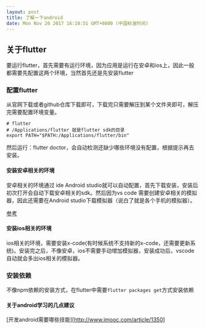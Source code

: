 ```yaml
---
layout: post
title: 了解一下android
date: Mon Nov 26 2017 16:18:51 GMT+0800 (中国标准时间)
---
```


## 关于flutter

要运行flutter，首先需要有运行环境，因为应用是运行在安卓和ios上，因此一般都需要先配置这两个环境，当然首先还是先安装flutter

### 配置flutter

从官网下载或者github仓库下载即可，下载完只需要解压到某个文件夹即可，解压完需要配置环境变量。

```
# flutter
# /Applications/flutter 就是flutter sdk的目录
export PATH="$PATH:/Applications/flutter/bin"
```

然后运行：flutter doctor，会自动检测还缺少哪些环境没有配置，根据提示再去安装。

#### 安装安卓相关的环境

安卓相关的环境通过 ide Android studio就可以自动配置，首先下载安装，安装后初次打开会自动下载安卓相关的sdk。然后因为vs code 需要创建安卓相关的模拟器，因此还需要在Android studio下载模拟器（说白了就是各个手机的模拟器）。

[参考](https://blog.csdn.net/qq_40259641/article/details/90475896)

#### 安装ios相关的环境

ios相关的环境，需要安装x-code(有时候系统不支持新的x-code，还需要更新系统)。安装完之后，不像安卓，ios不需要手动增加模拟器，安装成功后，vscode自动就会多出ios相关的模拟器。


### 安装依赖

不像npm依赖的安装方式，在flutter中需要`flutter packages get`方式安装依赖



#### 关于android学习的几点建议
[开发android需要哪些技能][http://www.imooc.com/article/1350]

